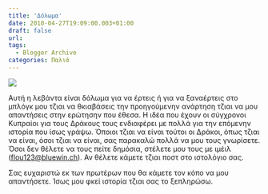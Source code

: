 ```yaml
---
title: 'Δόλωμα'
date: 2010-04-27T19:09:00.003+01:00
draft: false
url: 
tags:
  - Blogger Archive
categories: Παλιά
---
```


[![](https://blogger.googleusercontent.com/img/b/R29vZ2xl/AVvXsEj5KBJiG_vcMdrcFSDYFrOluJ_a79RRIou8WRbvq8OFm4BgeO7xIulFppRghJCkfw8zOCfPUwNY5BbRt-Z_Q6C82cE-O5Nm9ADlVcpDnsOWfFQ8reXgWz-LeV-m-3vXLshexvpyhh9dvOQ/s400/Capture+d%E2%80%99%C3%A9cran+2010-04-27+%C3%A0+20.09.28.png)](https://blogger.googleusercontent.com/img/b/R29vZ2xl/AVvXsEj5KBJiG_vcMdrcFSDYFrOluJ_a79RRIou8WRbvq8OFm4BgeO7xIulFppRghJCkfw8zOCfPUwNY5BbRt-Z_Q6C82cE-O5Nm9ADlVcpDnsOWfFQ8reXgWz-LeV-m-3vXLshexvpyhh9dvOQ/s1600/Capture+d%E2%80%99%C3%A9cran+2010-04-27+%C3%A0+20.09.28.png)  
  

Αυτή η λεβάντα είναι δόλωμα για να έρτεις ή για να ξαναέρτεις στο μπλόγκ μου τζιαι να θκιαβάσεις την προηγούμενην ανάρτηση τζιαι να μου απαντήσεις στην ερώτησην που έθεσα. Η ιδέα που έχουν οι σύγχρονοι Κυπραίοι για τους Δράκους τους ενδιαφέρει με πολλά για την επόμενην ιστορία που ίσως γράψω. Όποιοι τζιαι να είναι τούτοι οι Δράκοι, όπως τζιαι να είναι, όσοι τζιαι να είναι, σας παρακαλώ πολλά να μου τους γνωρίσετε. Όσοι δεν θέλετε να τους πείτε δημόσια, στέλετε μου τους με ιμέιλ (flou123@bluewin.ch). Αν θέλετε κάμετε τζιαι ποστ στο ιστολόγιο σας.

  

Σας ευχαριστώ εκ των πρωτέρων που θα κάμετε τον κόπο να μου απαντήσετε. Ίσως μου φκεί ιστορία τζιαι σας το ξεπληρώσω.
